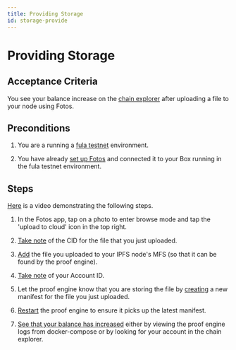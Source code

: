 ```yaml
---
title: Providing Storage
id: storage-provide
---
```


# Providing Storage

## Acceptance Criteria

You see your balance increase on the [chain explorer](https://explorer.testnet.fx.land/#/explorer) after uploading a file to your node using Fotos.

## Preconditions

1. You are a running a [fula testnet](https://github.com/functionland/fula-testnet#setup) environment.

2. You have already [set up Fotos](../fotos/setup) and connected it to your Box running in the fula testnet environment.

## Steps

[Here](#TODO) is a video demonstrating the following steps.

1.  In the Fotos app, tap on a photo to enter browse mode and tap the 'upload to cloud' icon in the top right.

2.  [Take note](https://github.com/functionland/fula-testnet#find-the-cid-for-files-uploaded-via-the-fula-file-api) of the CID for the file that you just uploaded.

3.  [Add](https://github.com/functionland/fula-testnet#ensure-the-file-you-added-is-part-of-ipfs-mfs) the file you uploaded to your IPFS node's MFS (so that it can be found by the proof engine).

4.  [Take note](https://github.com/functionland/fula-testnet#find-your-account-id) of your Account ID.

5.  Let the proof engine know that you are storing the file by [creating](https://github.com/functionland/fula-testnet#upload-a-manifest) a new manifest for the file you just uploaded.

6.  [Restart](https://github.com/functionland/fula-testnet#restart-the-proof-engine) the proof engine to ensure it picks up the latest manifest.

7.  [See that your balance has increased](https://github.com/functionland/fula-testnet#viewing-your-rewards) either by viewing the proof engine logs from docker-compose or by looking for your account in the chain explorer.
